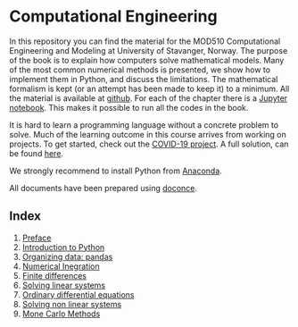 # Computational Engineering
In this repository you can find the material for the MOD510 Computational Engineering and Modeling at University of Stavanger, Norway. The purpose of the book is to explain how computers solve mathematical models.
Many of the most common numerical methods is presented, we show how to implement them in Python, and discuss the limitations.
The mathematical formalism is kept (or an attempt has been made to keep it) to a minimum. All the material is available at
[github]("https://github.com/ahiorth/CompEngineering"). For each of the chapter there is a [Jupyter notebook](https://github.com/ahiorth/CompEngineering/tree/master/pub/chapters). This makes it possible to run all the codes in the book.

It is hard to learn a programming language without a concrete problem to solve. Much of the learning outcome in this course arrives from working on projects. To get started, check out the [COVID-19 project](https://github.com/ahiorth/CompEngineering/tree/master/projects/covid19). A full solution, can be found [here](https://github.com/ahiorth/CompEngineering/blob/master/projects/covid19_solution/notebook/covid19_solution.ipynb).

We strongly recommend to install Python from [Anaconda](https://www.anaconda.com/). 

All documents have been prepared using [doconce](https://github.com/doconce/doconce).

## Index

1. [Preface](https://github.com/ahiorth/CompEngineering/blob/master/chapters/preface/notebook/preface.ipynb)
2. [Introduction to Python](https://github.com/ahiorth/CompEngineering/blob/master/chapters/python/notebook/main_python.ipynb)
3. [Organizing data: pandas](https://github.com/ahiorth/CompEngineering/blob/master/chapters/pandas/notebook/main_pandas.ipynb)
4. [Numerical Inegration](https://github.com/ahiorth/CompEngineering/blob/master/chapters/numint/notebook/main_numint.ipynb)
5. [Finite differences](https://github.com/ahiorth/CompEngineering/blob/master/chapters/taylor/notebook/main_taylor.ipynb)
6. [Solving linear systems](https://github.com/ahiorth/CompEngineering/blob/master/chapters/lin/notebook/main_lin.ipynb)
7. [Ordinary differential equations](https://github.com/ahiorth/CompEngineering/tree/master/chapters/ode/main_ode.ipynb)
8. [Solving non linear systems](https://github.com/ahiorth/CompEngineering/blob/master/chapters/nlin/notebook/main_nlin.ipynb)
9. [Mone Carlo Methods](https://github.com/ahiorth/CompEngineering/blob/master/chapters/mc/notebook/main_mc.ipynb)

